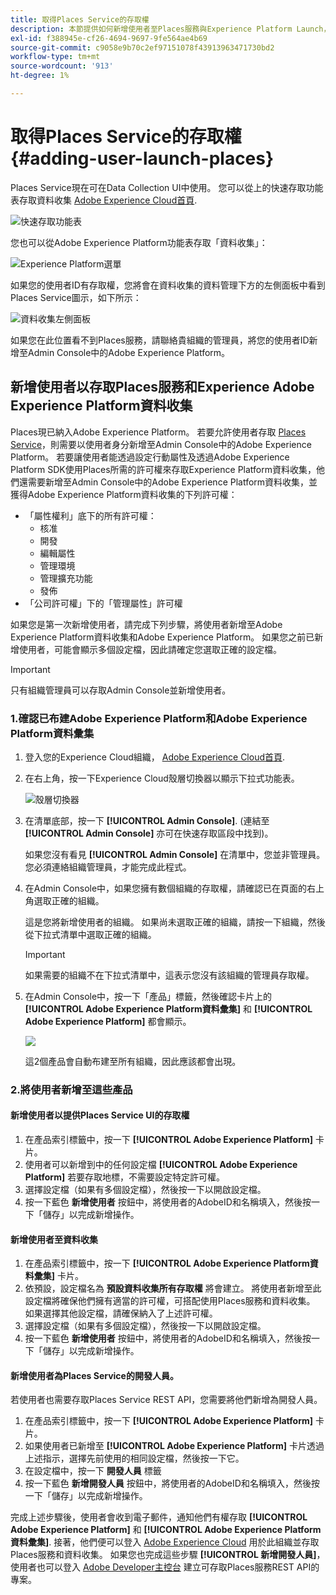 ```yaml
---
title: 取得Places Service的存取權
description: 本節提供如何新增使用者至Places服務與Experience Platform Launch，讓使用者可以存取Places服務的相關資訊。
exl-id: f388945e-cf26-4694-9697-9fe564ae4b69
source-git-commit: c9058e9b70c2ef97151078f43913963471730bd2
workflow-type: tm+mt
source-wordcount: '913'
ht-degree: 1%

---
```


# 取得Places Service的存取權 {#adding-user-launch-places}

Places Service現在可在Data Collection UI中使用。 您可以從上的快速存取功能表存取資料收集 [Adobe Experience Cloud首頁](https://experience.adobe.com).

![快速存取功能表](/help/assets/quickaccess.png)

您也可以從Adobe Experience Platform功能表存取「資料收集」：

![Experience Platform選單](/help/assets/solutionaccessmenu.png)

如果您的使用者ID有存取權，您將會在資料收集的資料管理下方的左側面板中看到Places Service圖示，如下所示：

![資料收集左側面板](/help/assets/places_in_data_collection.png)

如果您在此位置看不到Places服務，請聯絡貴組織的管理員，將您的使用者ID新增至Admin Console中的Adobe Experience Platform。

## 新增使用者以存取Places服務和Experience Adobe Experience Platform資料收集

Places現已納入Adobe Experience Platform。 若要允許使用者存取 [Places Service](https://experience.adobe.com/#/data-collection/places)，則需要以使用者身分新增至Admin Console中的Adobe Experience Platform。 若要讓使用者能透過設定行動屬性及透過Adobe Experience Platform SDK使用Places所需的許可權來存取Experience Platform資料收集，他們還需要新增至Admin Console中的Adobe Experience Platform資料收集，並獲得Adobe Experience Platform資料收集的下列許可權：

* 「屬性權利」底下的所有許可權：
   * 核准
   * 開發
   * 編輯屬性
   * 管理環境
   * 管理擴充功能
   * 發佈
* 「公司許可權」下的「管理屬性」許可權

如果您是第一次新增使用者，請完成下列步驟，將使用者新增至Adobe Experience Platform資料收集和Adobe Experience Platform。 如果您之前已新增使用者，可能會顯示多個設定檔，因此請確定您選取正確的設定檔。

>[!IMPORTANT]
>
>只有組織管理員可以存取Admin Console並新增使用者。

### 1.確認已布建Adobe Experience Platform和Adobe Experience Platform資料彙集

1. 登入您的Experience Cloud組織， [Adobe Experience Cloud首頁](https://experience.adobe.com).
1. 在右上角，按一下Experience Cloud殼層切換器以顯示下拉式功能表。

   ![殼層切換器](/help/assets/places_shell_switcher1.png)

1. 在清單底部，按一下 **[!UICONTROL Admin Console]**. (連結至 **[!UICONTROL Admin Console]** 亦可在快速存取區段中找到)。

   如果您沒有看見 **[!UICONTROL Admin Console]** 在清單中，您並非管理員。 您必須連絡組織管理員，才能完成此程式。

1. 在Admin Console中，如果您擁有數個組織的存取權，請確認已在頁面的右上角選取正確的組織。

   這是您將新增使用者的組織。 如果尚未選取正確的組織，請按一下組織，然後從下拉式清單中選取正確的組織。

   >[!IMPORTANT]
   >
   >如果需要的組織不在下拉式清單中，這表示您沒有該組織的管理員存取權。

1. 在Admin Console中，按一下「產品」標籤，然後確認卡片上的 **[!UICONTROL Adobe Experience Platform資料彙集]** 和 **[!UICONTROL Adobe Experience Platform]** 都會顯示。

   ![](/help/assets/places_provisioned1.png)

   這2個產品會自動布建至所有組織，因此應該都會出現。


### 2.將使用者新增至這些產品

#### 新增使用者以提供Places Service UI的存取權

1. 在產品索引標籤中，按一下 **[!UICONTROL Adobe Experience Platform]** 卡片。
2. 使用者可以新增到中的任何設定檔 **[!UICONTROL Adobe Experience Platform]** 若要存取地標，不需要設定特定許可權。
3. 選擇設定檔（如果有多個設定檔），然後按一下以開啟設定檔。
4. 按一下藍色 **新增使用者** 按鈕中，將使用者的AdobeID和名稱填入，然後按一下「儲存」以完成新增操作。

#### 新增使用者至資料收集

1. 在產品索引標籤中，按一下 **[!UICONTROL Adobe Experience Platform資料彙集]** 卡片。
2. 依預設，設定檔名為 **預設資料收集所有存取權** 將會建立。 將使用者新增至此設定檔將確保他們擁有適當的許可權，可搭配使用Places服務和資料收集。 如果選擇其他設定檔，請確保納入了上述許可權。
3. 選擇設定檔（如果有多個設定檔），然後按一下以開啟設定檔。
4. 按一下藍色 **新增使用者** 按鈕中，將使用者的AdobeID和名稱填入，然後按一下「儲存」以完成新增操作。

#### 新增使用者為Places Service的開發人員。

若使用者也需要存取Places Service REST API，您需要將他們新增為開發人員。
1. 在產品索引標籤中，按一下 **[!UICONTROL Adobe Experience Platform]** 卡片。
2. 如果使用者已新增至 **[!UICONTROL Adobe Experience Platform]** 卡片透過上述指示，選擇先前使用的相同設定檔，然後按一下它。
3. 在設定檔中，按一下 **開發人員** 標籤
4. 按一下藍色 **新增開發人員** 按鈕中，將使用者的AdobeID和名稱填入，然後按一下「儲存」以完成新增操作。

完成上述步驟後，使用者會收到電子郵件，通知他們有權存取 **[!UICONTROL Adobe Experience Platform]** 和 **[!UICONTROL Adobe Experience Platform資料彙集]**. 接著，他們便可以登入 [Adobe Experience Cloud](https://experience.adobe.com) 用於此組織並存取Places服務和資料收集。 如果您也完成這些步驟 **[!UICONTROL 新增開發人員]**，使用者也可以登入 [Adobe Developer主控台](https://developer.adobe.com/console/home) 建立可存取Places服務REST API的專案。
